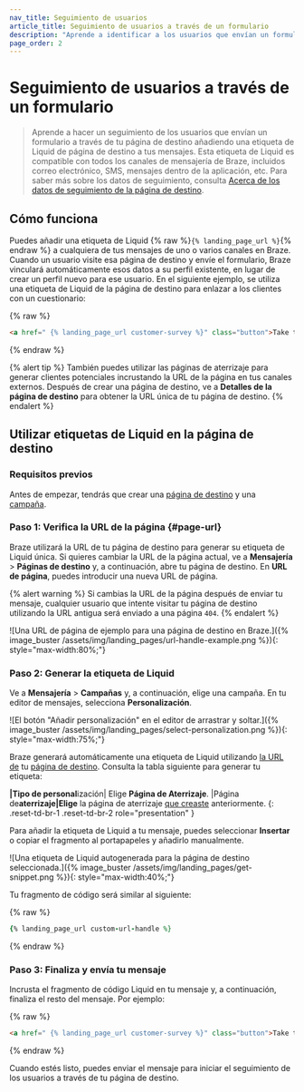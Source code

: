 ```yaml
---
nav_title: Seguimiento de usuarios
article_title: Seguimiento de usuarios a través de un formulario
description: "Aprende a identificar a los usuarios que envían un formulario a través de tu página de destino añadiendo una etiqueta de Liquid a tus mensajes."
page_order: 2
---
```


# Seguimiento de usuarios a través de un formulario

> Aprende a hacer un seguimiento de los usuarios que envían un formulario a través de tu página de destino añadiendo una etiqueta de Liquid de página de destino a tus mensajes. Esta etiqueta de Liquid es compatible con todos los canales de mensajería de Braze, incluidos correo electrónico, SMS, mensajes dentro de la aplicación, etc. Para saber más sobre los datos de seguimiento, consulta [Acerca de los datos de seguimiento de la página de destino]({{site.baseurl}}/user_guide/engagement_tools/landing_pages/about_tracking_data).

## Cómo funciona

Puedes añadir una etiqueta de Liquid {% raw %}`{% landing_page_url %}`{% endraw %} a cualquiera de tus mensajes de uno o varios canales en Braze. Cuando un usuario visite esa página de destino y envíe el formulario, Braze vinculará automáticamente esos datos a su perfil existente, en lugar de crear un perfil nuevo para ese usuario. En el siguiente ejemplo, se utiliza una etiqueta de Liquid de la página de destino para enlazar a los clientes con un cuestionario:

{% raw %}
```html
<a href=" {% landing_page_url customer-survey %}" class="button">Take the Survey!</a>
```
{% endraw %}

{% alert tip %}
También puedes utilizar las páginas de aterrizaje para generar clientes potenciales incrustando la URL de la página en tus canales externos. Después de crear una página de destino, ve a **Detalles de la página de destino** para obtener la URL única de tu página de destino.
{% endalert %}

## Utilizar etiquetas de Liquid en la página de destino

### Requisitos previos

Antes de empezar, tendrás que crear una [página de destino]({{site.baseurl}}/user_guide/engagement_tools/landing_pages/creating_pages/) y una [campaña]({{site.baseurl}}/user_guide/engagement_tools/campaigns/building_campaigns/creating_campaign/).

### Paso 1: Verifica la URL de la página {#page-url}

Braze utilizará la URL de tu página de destino para generar su etiqueta de Liquid única. Si quieres cambiar la URL de la página actual, ve a **Mensajería** > **Páginas de destino** y, a continuación, abre tu página de destino. En **URL de página**, puedes introducir una nueva URL de página.

{% alert warning %}
Si cambias la URL de la página después de enviar tu mensaje, cualquier usuario que intente visitar tu página de destino utilizando la URL antigua será enviado a una página `404`.
{% endalert %}

![Una URL de página de ejemplo para una página de destino en Braze.]({% image_buster /assets/img/landing_pages/url-handle-example.png %}){: style="max-width:80%;"}

### Paso 2: Generar la etiqueta de Liquid

Ve a **Mensajería** > **Campañas** y, a continuación, elige una campaña. En tu editor de mensajes, selecciona **Personalización**.

![El botón "Añadir personalización" en el editor de arrastrar y soltar.]({% image_buster /assets/img/landing_pages/select-personalization.png %}){: style="max-width:75%;"}

Braze generará automáticamente una etiqueta de Liquid utilizando [la URL de](#page-url) tu [página de destino](#page-url). Consulta la tabla siguiente para generar tu etiqueta:

**|Tipo de personal**ización| Elige **Página de Aterrizaje**.
|Página de**aterrizaje|Elige** la página de aterrizaje [que creaste](#prerequisites) anteriormente.
{: .reset-td-br-1 .reset-td-br-2 role="presentation" }

Para añadir la etiqueta de Liquid a tu mensaje, puedes seleccionar **Insertar** o copiar el fragmento al portapapeles y añadirlo manualmente.

![Una etiqueta de Liquid autogenerada para la página de destino seleccionada.]({% image_buster /assets/img/landing_pages/get-snippet.png %}){: style="max-width:40%;"}

Tu fragmento de código será similar al siguiente:

{% raw %}
```ruby
{% landing_page_url custom-url-handle %}
```
{% endraw %}

### Paso 3: Finaliza y envía tu mensaje

Incrusta el fragmento de código Liquid en tu mensaje y, a continuación, finaliza el resto del mensaje. Por ejemplo:

{% raw %}
```html
<a href=" {% landing_page_url customer-survey %}" class="button">Take the Survey!</a>
```
{% endraw %}

Cuando estés listo, puedes enviar el mensaje para iniciar el seguimiento de los usuarios a través de tu página de destino.
